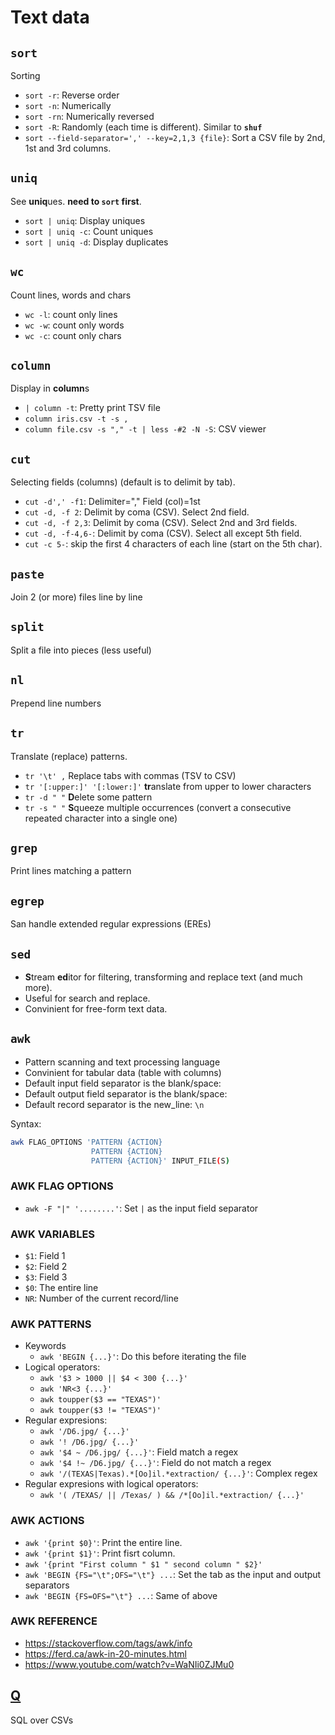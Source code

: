 # Text data


## `sort`
Sorting
- `sort -r`: Reverse order
- `sort -n`: Numerically
- `sort -rn`: Numerically reversed
- `sort -R`: Randomly (each time is different). Similar to **`shuf`**
- `sort --field-separator=',' --key=2,1,3 {file}`: Sort a CSV file by 2nd, 1st and 3rd columns.


## `uniq`
See **uniq**ues. **need to `sort` first**.
- `sort | uniq`: Display uniques
- `sort | uniq -c`: Count uniques
- `sort | uniq -d`: Display duplicates


## `wc`
Count lines, words and chars
- `wc -l`: count only lines
- `wc -w`: count only words
- `wc -c`: count only chars


## `column`
Display in **column**s
- `| column -t`: Pretty print TSV file
- `column iris.csv -t -s ,`
- `column file.csv -s "," -t | less -#2 -N -S`: CSV viewer


## `cut`
Selecting fields (columns) (default is to delimit by tab).
- `cut -d',' -f1`: Delimiter="," Field (col)=1st
- `cut -d, -f 2`: Delimit by coma (CSV). Select 2nd field.
- `cut -d, -f 2,3`: Delimit by coma (CSV). Select 2nd and 3rd fields.
- `cut -d, -f-4,6-`: Delimit by coma (CSV). Select all except 5th field.
- `cut -c 5-`: skip the first 4 characters of each line (start on the 5th char).


## `paste`
Join 2 (or more) files line by line


## `split`
Split a file into pieces (less useful)


## `nl`
Prepend line numbers


## `tr`
Translate (replace) patterns.
- `tr '\t' ,` Replace tabs with commas (TSV to CSV)
- `tr '[:upper:]' '[:lower:]'` **tr**anslate from upper to lower characters
- `tr -d " "` **D**elete some pattern
- `tr -s " "` **S**queeze multiple occurrences (convert a consecutive repeated character into a single one)


## `grep`
Print lines matching a pattern


## `egrep`
San handle extended regular expressions (EREs)


## `sed`

- **S**tream **ed**itor for filtering, transforming and replace text (and much more).
- Useful for search and replace.
- Convinient for free-form text data.



## `awk`

- Pattern scanning and text processing language
- Convinient for tabular data (table with columns)
- Default input field separator is the blank/space: ` `
- Default output field separator is the blank/space: ` `
- Default record separator is the new_line: `\n`

Syntax:
```bash
awk FLAG_OPTIONS 'PATTERN {ACTION}
                  PATTERN {ACTION}
                  PATTERN {ACTION}' INPUT_FILE(S)
```

### AWK FLAG OPTIONS

- `awk -F "|" '........'`: Set `|` as the input field separator


### AWK VARIABLES

- `$1`: Field 1
- `$2`: Field 2
- `$3`: Field 3
- `$0`: The entire line
- `NR`: Number of the current record/line

### AWK PATTERNS

- Keywords
  - `awk 'BEGIN {...}'`: Do this before iterating the file
- Logical operators: 
  - `awk '$3 > 1000 || $4 < 300 {...}'`
  - `awk 'NR<3 {...}'`
  - `awk toupper($3 == "TEXAS")'`
  - `awk toupper($3 != "TEXAS")'`
- Regular expresions:
  - `awk '/D6.jpg/ {...}'`
  - `awk '! /D6.jpg/ {...}'`
  - `awk '$4 ~ /D6.jpg/ {...}'`: Field match a regex
  - `awk '$4 !~ /D6.jpg/ {...}'`: Field do not match a regex
  - `awk '/(TEXAS|Texas).*[Oo]il.*extraction/ {...}'`: Complex regex
- Regular expresions with logical operators:
  - `awk '( /TEXAS/ || /Texas/ ) && /*[Oo]il.*extraction/ {...}'`


### AWK ACTIONS

- `awk '{print $0}'`: Print the entire line.
- `awk '{print $1}'`: Print fisrt column.
- `awk '{print "First column " $1 " second column " $2}'`
- `awk 'BEGIN {FS="\t";OFS="\t"} ...`: Set the tab as the input and output separators
- `awk 'BEGIN {FS=OFS="\t"} ...`: Same of above


### AWK REFERENCE

- https://stackoverflow.com/tags/awk/info
- https://ferd.ca/awk-in-20-minutes.html
- https://www.youtube.com/watch?v=WaNIi0ZJMu0



## [Q](http://harelba.github.io/q)
SQL over CSVs
